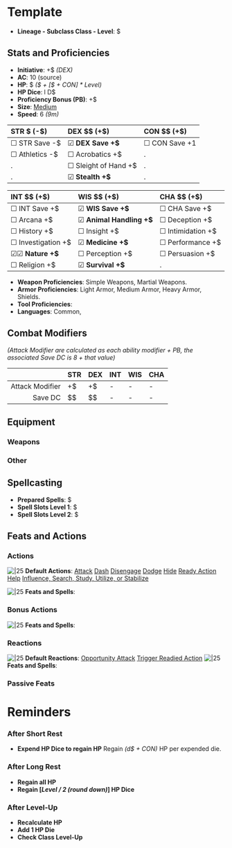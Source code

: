 # Template
- **Lineage - Subclass Class - Level**: $
## Stats and Proficiencies
- **Initiative**: +$ *(DEX)*
- **AC**: 10 (source)
- **HP**: $ *($ + [$ + CON] * Level)*
- **HP Dice**: l D$
- **Proficiency Bonus (PB)**: +$
- **Size**: [Medium](game_rules.md#advanced-rules#creature-sizes)
- **Speed**: 6 *(9m)*

| STR $ (-$)         | DEX $$ (+$)          | CON $$ (+$)       |
| :----------------- | :------------------- | :---------------- |
| ☐ STR Save -$      | ☑ **DEX Save +$**    | ☐ CON Save +1     |
| ☐ Athletics -$     | ☐ Acrobatics +$      | .                 |
| .                  | ☐ Sleight of Hand +$ | .                 |
| .                  | ☑ **Stealth +$**     | .                 |


| INT $$ (+$)        | WIS $$ (+$)              | CHA $$ (+$)        |
| :----------------- | :----------------------- | :----------------- |
| ☐ INT Save +$      | ☑ **WIS Save +$**        | ☐ CHA Save +$      |
| ☐ Arcana +$        | ☑ **Animal Handling +$** | ☐ Deception +$     |
| ☐ History +$       | ☐ Insight +$             | ☐ Intimidation +$  |
| ☐ Investigation +$ | ☑ **Medicine +$**        | ☐ Performance +$   |
| ☑☑ **Nature +$**   | ☐ Perception +$          | ☐ Persuasion +$    |
| ☐ Religion +$      | ☑ **Survival +$**        | .                  |

- **Weapon Proficiencies**: Simple Weapons, Martial Weapons.
- **Armor Proficiencies**: Light Armor, Medium Armor, Heavy Armor, Shields.
- **Tool Proficiencies**:
- **Languages**: Common,

## Combat Modifiers
*(Attack Modifier are calculated as each ability modifier + PB, the associated Save DC is 8 + that value)*

|                 | **STR** | **DEX** | **INT** | **WIS** | **CHA** |
| --------------: | :------ | :------ | :------ | :------ | :------ |
| Attack Modifier | +$      | +$      | -       | -       | -       |
| Save DC         | $$      | $$      | -       | -       | -       |

## Equipment
### Weapons
### Other


## Spellcasting
- **Prepared Spells**: $
- **Spell Slots Level 1**: $
- **Spell Slots Level 2**: $

## Feats and Actions
### Actions
![\|25](https://bg3.wiki/w/images/f/f2/Action_Icon.png) **Default Actions**:
  [Attack](game_rules.md#turn-based-play#attack)
  [Dash](game_rules.md#turn-based-play#dash)
  [Disengage](game_rules.md#turn-based-play#disengage)
  [Dodge](game_rules.md#turn-based-play#dodge)
  [Hide](game_rules.md#turn-based-play#hide)
  [Ready Action](game_rules.md#turn-based-play#ready-action)
  [Help](game_rules.md#turn-based-play#help)
  [Influence, Search, Study, Utilize, or Stabilize](game_rules.md#turn-based-play#influence-search-study-utilize-or-stabilize)

![\|25](https://bg3.wiki/w/images/f/f2/Action_Icon.png) **Feats and Spells**:


### Bonus Actions
![\|25](https://bg3.wiki/w/images/c/c9/Bonus_Action_Icon.png) **Feats and Spells**:

### Reactions
![\|25](https://bg3.wiki/w/images/c/c1/Reaction_Icon.png) **Default Reactions**:
  [Opportunity Attack](game_rules.md#turn-based-play#opportunity-attack)
  [Trigger Readied Action](game_rules.md#turn-based-play#trigger-readied-action)
![\|25](https://bg3.wiki/w/images/c/c1/Reaction_Icon.png) **Feats and Spells**:

### Passive Feats

# Reminders
### After Short Rest
- **Expend HP Dice to regain HP**
  Regain *(d$ + CON)* HP per expended die.

### After Long Rest
- **Regain all HP**
- **Regain [*Level / 2 (round down)*] HP Dice**

### After Level-Up
- **Recalculate HP**
- **Add 1 HP Die**
- **Check Class Level-Up**
